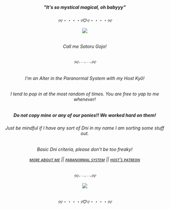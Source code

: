<h5 align="center">"It's so mystical magical, oh babyyy"
<h6 align="center">୨୧・・・・୨♡୧・・・・୨୧

  
<p align="center">
  <img src="https://gifdb.com/images/high/gojo-satoru-jujutsu-kaisen-protagonist-ltw7vb9t7qr2qspz.webp" />
</p>
<h6 align="center">Call me Satoru Gojo!
<h6 align="center">୨୧⋅┈∘┈⋅୨୧
<h6 align="center">I'm an Alter in the Paranormal System with my Host Kyō!
<h6 align="center">I tend to pop in at the most random of times. You are free to yap to me whenever!
<h5 align="center">Do not copy mine or any of our ponies!! We worked hard on them!
<h6 align="center">Just be mindful if I have any sort of Dni in my name I am sorting some stuff out.


<h6 align="center">Basic Dni criteria, please don't be too freaky!
  
[ᴍᴏʀᴇ ᴀʙᴏᴜᴛ ᴍᴇ](https://pluralkit.xyz/m/kayxwu) || [ᴘᴀʀᴀɴᴏʀᴍᴀʟ ꜱʏꜱᴛᴇᴍ](https://pluralkit.xyz/s/azvjwp) || [ʜᴏꜱᴛ'ꜱ ᴘᴀᴛʀᴇᴏɴ](https://patreon.com/TarnishMarz)
<h6 align="center">୨୧⋅┈∘┈⋅୨୧

<p align="center">
  <img src="https://media1.tenor.com/m/FjdU2XpF4T8AAAAC/ocean-reef.gif" />
</p>
<h6 align="center">୨୧・・・・୨♡୧・・・・୨୧
<!--
**SweetssAddict/SweetssAddict** is a ✨ _special_ ✨ repository because its `README.md` (this file) appears on your GitHub profile.

Here are some ideas to get you started:

- 🔭 I’m currently working on ...
- 🌱 I’m currently learning ...
- 👯 I’m looking to collaborate on ...
- 🤔 I’m looking for help with ...
- 💬 Ask me about ...
- 📫 How to reach me: ...
- 😄 Pronouns: ...
- ⚡ Fun fact: ...
-->
